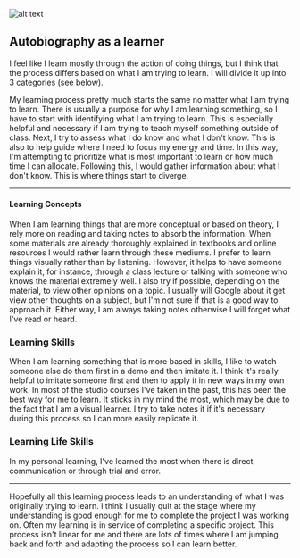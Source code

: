 ![alt text](/LearnerAutobiography-Map.jpg "Beverly Chou Leaning Map")


## Autobiography as a learner

 I feel like I learn mostly through the action of doing things, but I think that the process differs based on what I am trying to learn. I will divide it up into 3 categories (see below).

 My learning process pretty much starts the same no matter what I am trying to learn. There is usually a purpose for why I am learning something, so I have to start with identifying what I am trying to learn. This is especially helpful and necessary if I am trying to teach myself something outside of class. Next, I try to assess what I do know and what I don't know. This is also to help guide where I need to focus my energy and time. In this way, I'm attempting to prioritize what is most important to learn or how much time I can allocate. Following this, I would gather information about what I don't know. This is where things start to diverge.

 ---

#### Learning Concepts
When I am learning things that are more conceptual or based on theory, I rely more on reading and taking notes to absorb the information. When some materials are already thoroughly explained in textbooks and online resources I would rather learn through these mediums. I prefer to learn things visually rather than by listening. However, it helps to have someone explain it, for instance, through a class lecture or talking with someone who knows the material extremely well. I also try if possible, depending on the material, to view other opinions on a topic. I usually will Google about it get view other thoughts on a subject, but I'm not sure if that is a good way to approach it. Either way, I am always taking notes otherwise I will forget what I've read or heard.

### Learning Skills
When I am learning something that is more based in skills, I like to watch someone else do them first in a demo and then imitate it. I think it's really helpful to imitate someone first and then to apply it in new ways in my own work. In most of the studio courses I've taken in the past, this has been the best way for me to learn. It sticks in my mind the most, which may be due to the fact that I am a visual learner. I try to take notes it if it's necessary during this process so I can more easily replicate it.

### Learning Life Skills
In my personal learning, I've learned the most when there is direct communication or through trial and error.

---

Hopefully all this learning process leads to an understanding of what I was originally trying to learn. I think I usually quit at the stage where my understanding is good enough for me to complete the project I was working on. Often my learning is in service of completing a specific project. This process isn't linear for me and there are lots of times where I am jumping back and forth and adapting the process so I can learn better.
